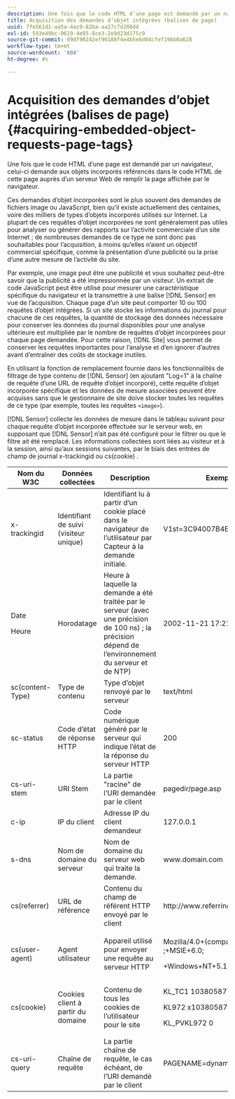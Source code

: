 ```yaml
---
description: Une fois que le code HTML d’une page est demandé par un navigateur, celui-ci demande aux objets incorporés référencés dans le code HTML de cette page auprès d’un serveur Web de remplir la page affichée par le navigateur.
title: Acquisition des demandes d’objet intégrées (balises de page)
uuid: 7fe561d1-aa5a-4ac9-82ba-aa27c7d208dd
exl-id: 593e49bc-9619-4e85-8ce3-2e9d23d175c9
source-git-commit: d9df90242ef96188f4e4b5e6d04cfef196b0a628
workflow-type: tm+mt
source-wordcount: '604'
ht-degree: 4%

---
```


# Acquisition des demandes d’objet intégrées (balises de page){#acquiring-embedded-object-requests-page-tags}

Une fois que le code HTML d’une page est demandé par un navigateur, celui-ci demande aux objets incorporés référencés dans le code HTML de cette page auprès d’un serveur Web de remplir la page affichée par le navigateur.

Ces demandes d’objet incorporées sont le plus souvent des demandes de fichiers image ou JavaScript, bien qu’il existe actuellement des centaines, voire des milliers de types d’objets incorporés utilisés sur Internet. La plupart de ces requêtes d’objet incorporées ne sont généralement pas utiles pour analyser ou générer des rapports sur l’activité commerciale d’un site Internet ; de nombreuses demandes de ce type ne sont donc pas souhaitables pour l’acquisition, à moins qu’elles n’aient un objectif commercial spécifique, comme la présentation d’une publicité ou la prise d’une autre mesure de l’activité du site.

Par exemple, une image peut être une publicité et vous souhaitez peut-être savoir que la publicité a été impressionnée par un visiteur. Un extrait de code JavaScript peut être utilisé pour mesurer une caractéristique spécifique du navigateur et la transmettre à une balise [!DNL Sensor] en vue de l’acquisition. Chaque page d’un site peut comporter 10 ou 100 requêtes d’objet intégrées. Si un site stocke les informations du journal pour chacune de ces requêtes, la quantité de stockage des données nécessaire pour conserver les données du journal disponibles pour une analyse ultérieure est multipliée par le nombre de requêtes d’objet incorporées pour chaque page demandée. Pour cette raison, [!DNL Site] vous permet de conserver les requêtes importantes pour l’analyse et d’en ignorer d’autres avant d’entraîner des coûts de stockage inutiles.

En utilisant la fonction de remplacement fournie dans les fonctionnalités de filtrage de type contenu de [!DNL Sensor] (en ajoutant &quot;Log=1&quot; à la chaîne de requête d’une URL de requête d’objet incorporé), cette requête d’objet incorporée spécifique et les données de mesure associées peuvent être acquises sans que le gestionnaire de site doive stocker toutes les requêtes de ce type (par exemple, toutes les requêtes `<image>`).

[!DNL Sensor] collecte les données de mesure dans le tableau suivant pour chaque requête d’objet incorporée effectuée sur le serveur web, en supposant que  [!DNL Sensor] n’ait pas été configuré pour le filtrer ou que le filtre ait été remplacé. Les informations collectées sont liées au visiteur et à la session, ainsi qu’aux sessions suivantes, par le biais des entrées de champ de journal x-trackingid ou cs(cookie) .

<table id="table_11BE08A798E743EC8E76F738F0CE5884"> 
 <thead> 
  <tr> 
   <th colname="col1" class="entry"> Nom du W3C </th> 
   <th colname="col2" class="entry"> Données collectées </th> 
   <th colname="col3" class="entry"> Description </th> 
   <th colname="col4" class="entry"> Exemple </th> 
  </tr> 
 </thead>
 <tbody> 
  <tr> 
   <td colname="col1"> x-trackingid </td> 
   <td colname="col2"> Identifiant de suivi (visiteur unique) </td> 
   <td colname="col3"> Identifiant lu à partir d’un cookie placé dans le navigateur de l’utilisateur par <span class="wintitle"> Capteur </span> à la demande initiale. </td> 
   <td colname="col4"> V1st=3C94007B4E01F9C2 </td> 
  </tr> 
  <tr> 
   <td colname="col1"> <p>Date </p> <p>Heure </p> </td> 
   <td colname="col2"> Horodatage </td> 
   <td colname="col3"> Heure à laquelle la demande a été traitée par le serveur (avec une précision de 100 ns) ; la précision dépend de l’environnement du serveur et de NTP) </td> 
   <td colname="col4"> 2002-11-21 17:21:45.123 </td> 
  </tr> 
  <tr> 
   <td colname="col1"> sc(content-Type) </td> 
   <td colname="col2"> Type de contenu </td> 
   <td colname="col3"> Type d’objet renvoyé par le serveur </td> 
   <td colname="col4"> text/html </td> 
  </tr> 
  <tr> 
   <td colname="col1"> sc-status </td> 
   <td colname="col2"> Code d’état de réponse HTTP </td> 
   <td colname="col3"> Code numérique généré par le serveur qui indique l’état de la réponse du serveur HTTP </td> 
   <td colname="col4"> 200 </td> 
  </tr> 
  <tr> 
   <td colname="col1"> cs-uri-stem </td> 
   <td colname="col2"> URI Stem </td> 
   <td colname="col3"> La partie "racine" de l’URI demandée par le client </td> 
   <td colname="col4"> pagedir/page.asp </td> 
  </tr> 
  <tr> 
   <td colname="col1"> c-ip </td> 
   <td colname="col2"> IP du client </td> 
   <td colname="col3"> Adresse IP du client demandeur </td> 
   <td colname="col4"> 127.0.0.1 </td> 
  </tr> 
  <tr> 
   <td colname="col1"> s-dns </td> 
   <td colname="col2"> Nom de domaine du serveur </td> 
   <td colname="col3"> Nom de domaine du serveur web qui traite la demande. </td> 
   <td colname="col4"> <span class="filepath"> www.domain.com  </span> </td> 
  </tr> 
  <tr> 
   <td colname="col1"> cs(referrer) </td> 
   <td colname="col2"> URL de référence </td> 
   <td colname="col3"> Contenu du champ de référent HTTP envoyé par le client </td> 
   <td colname="col4"> <span class="filepath"> http://www.referringsite.com  </span> </td> 
  </tr> 
  <tr> 
   <td colname="col1"> cs(user-agent) </td> 
   <td colname="col2"> Agent utilisateur </td> 
   <td colname="col3"> Appareil utilisé pour envoyer une requête au serveur HTTP </td> 
   <td colname="col4"> <p>Mozilla/4.0+(compatible ;+MSIE+6.0; </p> <p>+Windows+NT+5.1) </p> </td> 
  </tr> 
  <tr> 
   <td colname="col1"> cs(cookie) </td> 
   <td colname="col2"> Cookies client à partir du domaine </td> 
   <td colname="col3"> Contenu de tous les cookies de l’utilisateur pour le site </td> 
   <td colname="col4"> <p>KL_TC1 1038058778312 </p> <p>KL972 x1038058778312282052 </p> <p>KL_PVKL972 0 </p> </td> 
  </tr> 
  <tr> 
   <td colname="col1"> cs-uri-query </td> 
   <td colname="col2"> Chaîne de requête </td> 
   <td colname="col3"> La partie chaîne de requête, le cas échéant, de l’URI demandé par le client </td> 
   <td colname="col4"> PAGENAME=dynamic1&amp;link=3001 </td> 
  </tr> 
 </tbody> 
</table>
